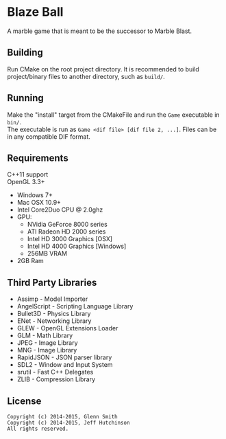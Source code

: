 Blaze Ball
=============

A marble game that is meant to be the successor to Marble Blast.

Building
-------------------

Run CMake on the root project directory. It is recommended to build project/binary
files to another directory, such as `build/`.

Running
-------------------

Make the "install" target from the CMakeFile and run the `Game` executable in `bin/`.  
The executable is run as `Game <dif file> [dif file 2, ...]`. Files can be in any compatible DIF format.

Requirements
-------------------

C++11 support  
OpenGL 3.3+

* Windows 7+
* Mac OSX 10.9+
* Intel Core2Duo CPU @ 2.0ghz
* GPU:
  * NVidia GeForce 8000 series
  * ATI Radeon HD 2000 series
  * Intel HD 3000 Graphics [OSX]
  * Intel HD 4000 Graphics [Windows]
  * 256MB VRAM
* 2GB Ram

Third Party Libraries
-------------------

* Assimp - Model Importer
* AngelScript - Scripting Language Library
* Bullet3D - Physics Library
* ENet - Networking Library
* GLEW - OpenGL Extensions Loader
* GLM - Math Library
* JPEG - Image Library
* MNG - Image Library
* RapidJSON - JSON parser library
* SDL2 - Window and Input System
* srutil - Fast C++ Delegates
* ZLIB - Compression Library

License
-------------------

```
Copyright (c) 2014-2015, Glenn Smith
Copyright (c) 2014-2015, Jeff Hutchinson
All rights reserved.
```
